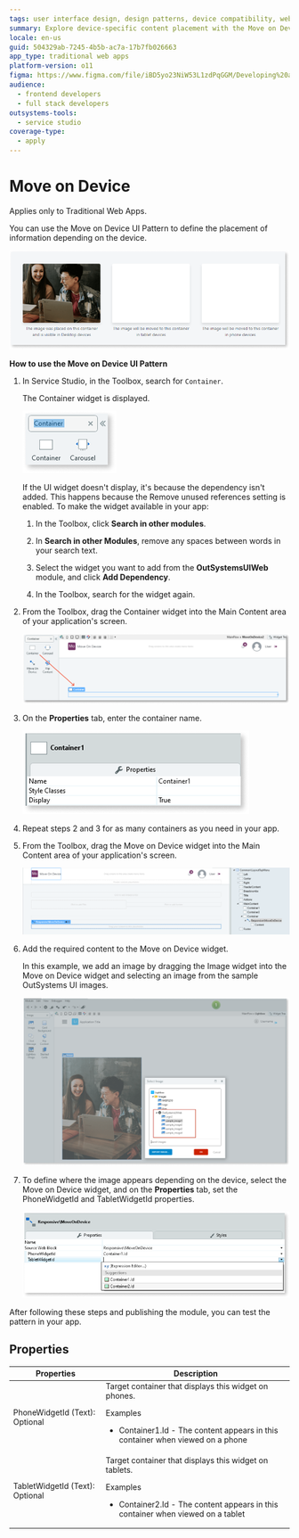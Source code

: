 ```yaml
---
tags: user interface design, design patterns, device compatibility, web development, ui patterns
summary: Explore device-specific content placement with the Move on Device UI Pattern in OutSystems 11 (O11).
locale: en-us
guid: 504329ab-7245-4b5b-ac7a-17b7fb026663
app_type: traditional web apps
platform-version: o11
figma: https://www.figma.com/file/iBD5yo23NiW53L1zdPqGGM/Developing%20an%20Application?node-id=245:44
audience:
  - frontend developers
  - full stack developers
outsystems-tools:
  - service studio
coverage-type:
  - apply
---
```


# Move on Device

<div class="info" markdown="1">

Applies only to Traditional Web Apps.

</div>

You can use the Move on Device UI Pattern to define the placement of information depending on the device.

![Screenshot showing the Move on Device UI Pattern in Service Studio](images/moveondevice-3-ss.png "Move on Device UI Pattern")

**How to use the Move on Device UI Pattern**

1. In Service Studio, in the Toolbox, search for `Container`.

    The Container widget is displayed.

    ![Screenshot of the Service Studio Toolbox with the Container widget highlighted](images/moveondevice-6-ss.png "Container Widget in Toolbox")

    If the UI widget doesn't display, it's because the dependency isn't added. This happens because the Remove unused references setting is enabled. To make the widget available in your app:

    1. In the Toolbox, click **Search in other modules**.

    1. In **Search in other Modules**, remove any spaces between words in your search text.
    
    1. Select the widget you want to add from the **OutSystemsUIWeb** module, and click **Add Dependency**. 
    
    1. In the Toolbox, search for the widget again.

1. From the Toolbox, drag the Container widget into the Main Content area of your application's screen.

    ![Screenshot depicting the process of dragging the Container widget into the Main Content area in Service Studio](images/moveondevice-7-ss.png "Dragging Container Widget")

1. On the **Properties** tab, enter the container name.

    ![Screenshot showing the Properties tab where the container name is being entered in Service Studio](images/moveondevice-9-ss.png "Setting Container Properties")

1. Repeat steps 2 and 3 for as many containers as you need in your app. 

1. From the Toolbox, drag the Move on Device widget into the Main Content area of your application's screen.

    ![Screenshot of the Service Studio Toolbox with the Move on Device widget available for selection](images/moveondevice-5-ss.png "Move on Device Widget in Toolbox")

1. Add the required content to the Move on Device widget.

    In this example, we add an image by dragging the Image widget into the Move on Device widget and selecting an image from the sample OutSystems UI images.

    ![Screenshot illustrating the addition of an image to the Move on Device widget in Service Studio](images/moveondevice-8-ss.png "Adding Content to Move on Device Widget")

1. To define where the image appears depending on the device, select the Move on Device widget, and on the **Properties** tab, set the PhoneWidgetId and TabletWidgetId properties.

    ![Screenshot of the Properties tab in Service Studio showing the configuration of PhoneWidgetId and TabletWidgetId for the Move on Device widget](images/moveondevice-2-ss.png "Configuring Move on Device Properties")

After following these steps and publishing the module, you can test the pattern in your app.

## Properties

| Properties                      | Description                                                                                                                                                            |
|---------------------------------|------------------------------------------------------------------------------------------------------------------------------------------------------------------------|
| PhoneWidgetId (Text): Optional  | Target container that displays this widget on phones. <p>Examples <ul><li>Container1.Id - The content appears in this container when viewed on a phone</li></ul></p>   |
| TabletWidgetId (Text): Optional | Target container that displays this widget on tablets.<p>Examples  <ul><li>Container2.Id - The content appears in this container when viewed on a tablet</li></ul></p> |
